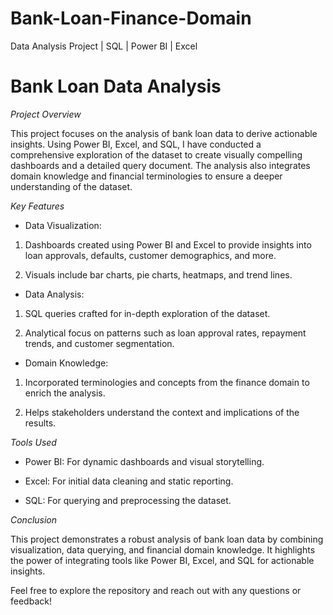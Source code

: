 # Bank-Loan-Finance-Domain
Data Analysis Project | SQL | Power BI  | Excel


# Bank Loan Data Analysis

*Project Overview*

This project focuses on the analysis of bank loan data to derive actionable insights. Using Power BI, Excel, and SQL, I have conducted a comprehensive exploration of the dataset to create visually compelling dashboards and a detailed query document. The analysis also integrates domain knowledge and financial terminologies to ensure a deeper understanding of the dataset.

*Key Features*

- Data Visualization:

1) Dashboards created using Power BI and Excel to provide insights into loan approvals, defaults, customer demographics, and more.

2) Visuals include bar charts, pie charts, heatmaps, and trend lines.

- Data Analysis:

1) SQL queries crafted for in-depth exploration of the dataset.

2) Analytical focus on patterns such as loan approval rates, repayment trends, and customer segmentation.

- Domain Knowledge:

1) Incorporated terminologies and concepts from the finance domain to enrich the analysis.

2) Helps stakeholders understand the context and implications of the results.

*Tools Used*

- Power BI: For dynamic dashboards and visual storytelling.

- Excel: For initial data cleaning and static reporting.

- SQL: For querying and preprocessing the dataset.

*Conclusion*

This project demonstrates a robust analysis of bank loan data by combining visualization, data querying, and financial domain knowledge. It highlights the power of integrating tools like Power BI, Excel, and SQL for actionable insights.

Feel free to explore the repository and reach out with any questions or feedback!

